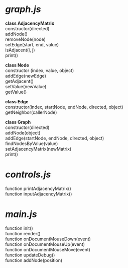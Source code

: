 # *graph.js*

**class AdjacencyMatrix**  
constructor(directed)  
addNode()  
removeNode(node)  
setEdge(start, end, value)  
isAdjacent(i, j)  
print()  

**class Node**  
constructor (index, value, object)    	
addEdge(newEdge)  
getAdjacent()  
setValue(newValue)  
getValue()  

**class Edge**  
constructor(index, startNode, endNode, directed, object)  
getNeighbor(callerNode)  

**class Graph**  
constructor(directed)  
addNode(object)  
addEdge(startNode, endNode, directed, object)  	
findNodesByValue(value)  
setAdjacencyMatrix(newMatrix)  
print()  


# *controls.js*

function printAdjacencyMatrix()  
function inputAdjacencyMatrix()  


# *main.js*

function init()  
function render()  
function onDocumentMouseDown(event)  
function onDocumentMouseUp(event)  
function onDocumentMouseMove(event)  
function updateDebug()  
function addNode(position)  